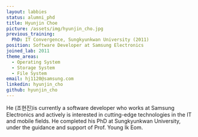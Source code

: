 ```yaml
---
layout: labbies
status: alumni_phd
title: Hyunjin Choe
picture: /assets/img/hyunjin_cho.jpg
previous_training:
  PhD: IT Convergence, Sungkyunkwan University (2011)
position: Software Developer at Samsung Electronics
joined_lab: 2011
theme_areas:
  - Operating System
  - Storage System
  - File System
email: hj1120@samsung.com
linkedin: hyunjin_cho
github: hyunjin_cho
---
```


He (조현진)is currently a software developer who works at Samsung Electronics 
and actively is interested in cutting-edge technologies in the IT and mobile fields. He completed his PhD at Sungkyunkwan University, under the guidance and support of Prof. Young Ik Eom.

 
